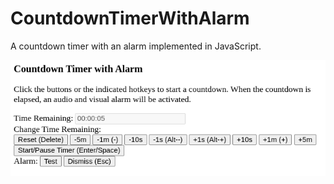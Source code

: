 CountdownTimerWithAlarm
=======================

A countdown timer with an alarm implemented in JavaScript.

<img src="Screenshot.png" />
